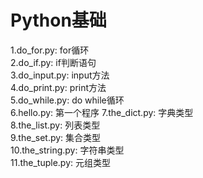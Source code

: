 # Python基础
1.do_for.py: for循环 <br/>
2.do_if.py: if判断语句 <br/>
3.do_input.py: input方法 <br/>
4.do_print.py: print方法 <br/>
5.do_while.py: do while循环 <br/>
6.hello.py: 第一个程序
7.the_dict.py: 字典类型 <br/>
8.the_list.py: 列表类型 <br/>
9.the_set.py: 集合类型 <br/>
10.the_string.py: 字符串类型 <br/>
11.the_tuple.py: 元组类型 <br/>
